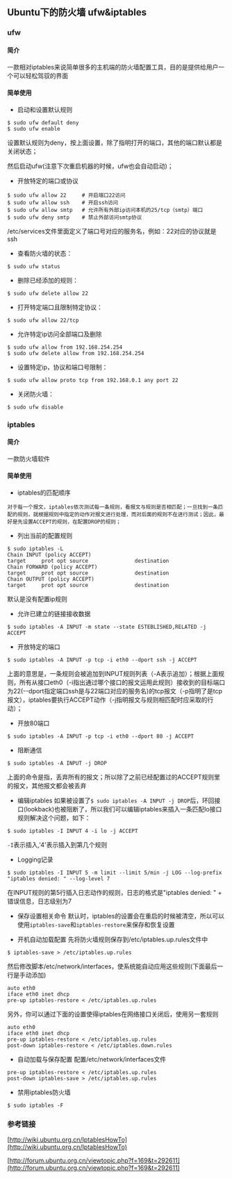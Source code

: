 ## Ubuntu下的防火墙 ufw&iptables

### ufw

#### 简介

一款相对iptables来说简单很多的主机端的防火墙配置工具，目的是提供给用户一个可以轻松驾驭的界面

#### 简单使用

* 启动和设置默认规则
```shell
$ sudo ufw default deny
$ sudo ufw enable
```
设置默认规则为deny，按上面设置，除了指明打开的端口，其他的端口默认都是关闭状态；

然后启动ufw(注意下次重启机器的时候，ufw也会自动启动)；

* 开放特定的端口或协议
```shell
$ sudo ufw allow 22     # 开启端口22访问
$ sudo ufw allow ssh    # 开启ssh访问
$ sudo ufw allow smtp   # 允许所有外部ip访问本机的25/tcp（smtp）端口
$ sudo ufw deny smtp    # 禁止外部访问smtp协议
```
/etc/services文件里面定义了端口号对应的服务名，例如：22对应的协议就是ssh

* 查看防火墙的状态：
```shell
$ sudo ufw status
```

* 删除已经添加的规则：
```shell
$ sudo ufw delete allow 22
```

* 打开特定端口且限制特定协议：
```shell
$ sudo ufw allow 22/tcp
```

* 允许特定ip访问全部端口及删除
```shell
$ sudo ufw allow from 192.168.254.254
$ sudo ufw delete allow from 192.168.254.254
```

* 设置特定ip，协议和端口号限制：
```shell
$ sudo ufw allow proto tcp from 192.168.0.1 any port 22
```

* 关闭防火墙：
```shell
$ sudo ufw disable
```


### iptables

#### 简介

一款防火墙软件

#### 简单使用

* iptables的匹配顺序
```
对于每一个报文，iptables依次测试每一条规则，看报文与规则是否相匹配；一旦找到一条匹配的规则，就根据规则中指定的动作对报文进行处理，而对后面的规则不在进行测试；因此，最好是先设置ACCEPT的规则，在配置DROP的规则；
```

* 列出当前的配置规则
```shell
$ sudo iptables -L
Chain INPUT (policy ACCEPT)
target     prot opt source               destination
Chain FORWARD (policy ACCEPT)
target     prot opt source               destination
Chain OUTPUT (policy ACCEPT)
target     prot opt source               destination
```
默认是没有配置ip规则

* 允许已建立的链接接收数据
```shell
$ sudo iptables -A INPUT -m state --state ESTEBLISHED,RELATED -j ACCEPT
```

* 开放特定的端口
```
$ sudo iptables -A INPUT -p tcp -i eth0 --dport ssh -j ACCEPT
```
上面的意思是，一条规则会被追加到INPUT规则列表（-A表示追加）；根据上面规则，所有从接口eth0（-i指出通过哪个接口的报文运用此规则）接收到的目标端口为22(--dport指定端口ssh是与22端口对应的服务名)的tcp报文（-p指明了是tcp报文），iptables要执行ACCEPT动作（-j指明报文与规则相匹配时应采取的行动）；

* 开放80端口
```
$ sudo iptables -A INPUT -p tcp -i eth0 --dport 80 -j ACCEPT
```

* 阻断通信
```
$ sudo iptables -A INPUT -j DROP
```
上面的命令是指，丢弃所有的报文；所以除了之前已经配置过的ACCEPT规则里的报文，其他报文都会被丢弃

* 编辑iptables
如果被设置了`$ sudo iptables -A INPUT -j DROP`后，环回接口(lookback)也被阻断了，所以我们可以编辑iptables来插入一条匹配lo接口规则解决这个问题，如下：
```
$ sudo iptables -I INPUT 4 -i lo -j ACCEPT
```
`-I`表示插入,'4'表示插入到第几个规则

* Logging记录
```
$ sudo iptables -I INPUT 5 -m limit --limit 5/min -j LOG --log-prefix "iptables denied: " --log-level 7
```
在INPUT规则的第5行插入日志动作的规则，日志的格式是"iptables denied: " + 错误信息，日志级别为7

* 保存设置相关命令
默认时，iptables的设置会在重启的时候被清空，所以可以使用`iptables-save`和`iptables-restore`来保存和恢复设置

* 开机自动加载配置
先将防火墙规则保存到/etc/iptables.up.rules文件中
```
$ iptables-save > /etc/iptables.up.rules
```
然后修改脚本/etc/network/interfaces，使系统能自动应用这些规则(下面最后一行是手动添加)
```
auto eth0
iface eth0 inet dhcp
pre-up iptables-restore < /etc/iptables.up.rules
```
另外，你可以通过下面的设置使得iptables在网络接口关闭后，使用另一套规则
```
auto eth0
iface eth0 inet dhcp
pre-up iptables-restore < /etc/iptables.up.rules
post-down iptables-restore < /etc/iptables.down.rules
```

* 自动加载与保存配置
配置/etc/network/interfaces文件
```
pre-up iptables-restore < /etc/iptables.up.rules
post-down iptables-save > /etc/iptables.up.rules
```

* 禁用iptables防火墙
```
$ sudo iptables -F
```

### 参考链接

[http://wiki.ubuntu.org.cn/IptablesHowTo](http://wiki.ubuntu.org.cn/IptablesHowTo)

[http://forum.ubuntu.org.cn/viewtopic.php?f=169&t=292611](http://forum.ubuntu.org.cn/viewtopic.php?f=169&t=292611)

